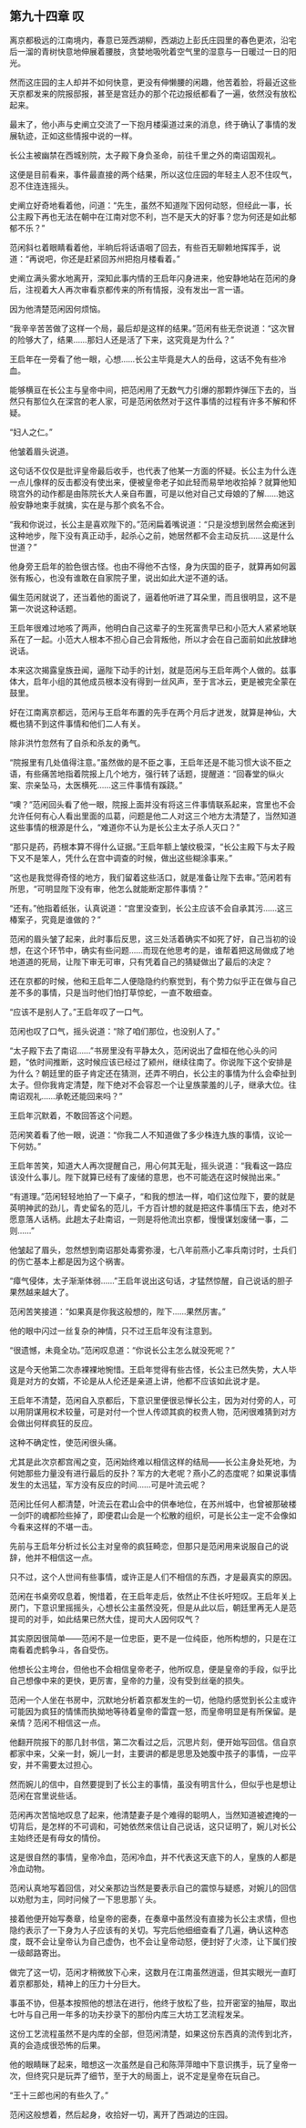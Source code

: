 ## 第九十四章 **叹**

离京都极远的江南境内，春意已笼西湖柳，西湖边上彭氏庄园里的春色更浓，沿宅后一溜的青树快意地伸展着腰肢，贪婪地吸吮着空气里的湿意与一日暖过一日的阳光。

然而这庄园的主人却并不如何快意，更没有伸懒腰的闲趣，他苦着脸，将最近这些天京都发来的院报邸报，甚至是宫廷办的那个花边报纸都看了一遍，依然没有放松起来。

最末了，他小声与史阐立交流了一下抱月楼渠道过来的消息，终于确认了事情的发展轨迹，正如这些情报中说的一样。

长公主被幽禁在西城别院，太子殿下身负圣命，前往千里之外的南诏国观礼。

这便是目前看来，事件最直接的两个结果，所以这位庄园的年轻主人忍不住叹气，忍不住连连摇头。

史阐立好奇地看着他，问道：“先生，虽然不知道陛下因何动怒，但经此一事，长公主殿下再也无法在朝中在江南对您不利，岂不是天大的好事？您为何还是如此郁郁不乐？”

范闲斜乜着眼睛看着他，半晌后将话语咽了回去，有些百无聊赖地挥挥手，说道：“再说吧，你还是赶紧回苏州把抱月楼看着。”

史阐立满头雾水地离开，深知此事内情的王启年闪身进来，他安静地站在范闲的身后，注视着大人再次审看京都传来的所有情报，没有发出一言一语。

因为他清楚范闲因何烦恼。

“我辛辛苦苦做了这样一个局，最后却是这样的结果。”范闲有些无奈说道：“这次冒的险够大了，结果……那妇人还是活了下来，这究竟是为什么？”

王启年在一旁看了他一眼，心想……长公主毕竟是大人的岳母，这话不免有些冷血。

能够横亘在长公主与皇帝中间，把范闲用了无数气力引爆的那颗炸弹压下去的，当然只有那位久在深宫的老人家，可是范闲依然对于这件事情的过程有许多不解和怀疑。

“妇人之仁。”

他皱着眉头说道。

这句话不仅仅是批评皇帝最后收手，也代表了他某一方面的怀疑。长公主为什么连一点儿像样的反击都没有使出来，便被皇帝老子如此轻而易举地收拾掉？就算他知晓宫外的动作都是由陈院长大人亲自布置，可是以他对自己丈母娘的了解……她这般安静地束手就擒，实在是与那个疯名不合。

“我和你说过，长公主是喜欢陛下的。”范闲扁着嘴说道：“只是没想到居然会痴迷到这种地步，陛下没有真正动手，起杀心之前，她居然都不会主动反抗……这是什么世道？”

他身旁王启年的脸色很古怪。也由不得他不古怪，身为庆国的臣子，就算再如何嚣张有叛心，也没有谁敢在自家院子里，说出如此大逆不道的话。

偏生范闲就说了，还当着他的面说了，逼着他听进了耳朵里，而且很明显，这不是第一次说这种话题。

王启年很难过地咳了两声，他明白自己这辈子的生死富贵早已和小范大人紧紧地联系在了一起。小范大人根本不担心自己会背叛他，所以才会在自己面前如此放肆地说话。

本来这次揭露皇族丑闻，逼陛下动手的计划，就是范闲与王启年两个人做的。兹事体大，启年小组的其他成员根本没有得到一丝风声，至于言冰云，更是被完全蒙在鼓里。

好在江南离京都远，范闲与王启年布置的先手在两个月后才迸发，就算是神仙，大概也猜不到这件事情和他们二人有关。

除非洪竹忽然有了自杀和杀友的勇气。

“院报里有几处值得注意。”虽然做的是不臣之事，王启年还是不能习惯大谈不臣之语，有些痛苦地指着院报上几个地方，强行转了话题，提醒道：“回春堂的纵火案、宗亲坠马，太医横死……这三件事情有蹊跷。”

“噢？”范闲回头看了他一眼，院报上面并没有将这三件事情联系起来，宫里也不会允许任何有心人看出里面的瓜葛，问题是他二人对这三个地方太清楚了，当然知道这些事情的根源是什么，“难道你不认为是长公主太子杀人灭口？”

“那只是药，药根本算不得什么证据。”王启年额上皱纹极深，“长公主殿下与太子殿下又不是笨人，凭什么在宫中调查的时候，做出这些糊涂事来。”

“这也是我觉得奇怪的地方，我们留着这些活口，就是准备让陛下去审。”范闲若有所思，“可明显陛下没有审，他怎么就能断定那件事情？”

“还有。”他指着纸张，认真说道：“宫里没查到，长公主应该不会自承其污……这三椿案子，究竟是谁做的？”

范闲的眉头皱了起来，此时事后反思，这三处活着确实不如死了好，自己当初的设想，在这个环节中，确实有些问题……而现在他思考的是，谁帮着把这局做成了地地道道的死局，让陛下审无可审，只有凭着自己的猜疑做出了最后的决定？

还在京都的时候，他和王启年二人便隐隐约约察觉到，有个势力似乎正在做与自己差不多的事情，只是当时他们怕打草惊蛇，一直不敢细查。

“应该不是别人了。”王启年叹了一口气。

范闲也叹了口气，摇头说道：“除了咱们那位，也没别人了。”

“太子殿下去了南诏……”书房里没有平静太久，范闲说出了盘桓在他心头的问题，“依时间推断，这时候应该已经过了颍州，继续往南了。你说陛下这个安排是为什么？朝廷里的臣子肯定还在猜测，还弄不明白，长公主的事情为什么会牵扯到太子。但你我肯定清楚，陛下绝对不会容忍一个让皇族蒙羞的儿子，继承大位。往南诏观礼……承乾还能回来吗？”

王启年沉默着，不敢回答这个问题。

范闲笑着看了他一眼，说道：“你我二人不知道做了多少株连九族的事情，议论一下何妨。”

王启年苦笑，知道大人再次提醒自己，用心何其无耻，摇头说道：“我看这一路应该没什么事儿。陛下就算已经有了废储的意思，也不可能选在这时候抛出来。”

“有道理。”范闲轻轻地拍了一下桌子，“和我的想法一样，咱们这位陛下，要的就是英明神武的劲儿，青史留名的范儿，千方百计想的就是把这件事情压下去，绝对不愿意落人话柄。此趟太子赴南诏，一则是将他流出京都，慢慢谋划废储一事，二则……”

他皱起了眉头，忽然想到南诏那处毒雾弥漫，七八年前燕小乙率兵南讨时，士兵们的伤亡基本上都是因为这个祸害。

“瘴气侵体，太子渐渐体弱……”王启年说出这句话，才猛然惊醒，自己说话的胆子果然越来越大了。

范闲苦笑接道：“如果真是你我这般想的，陛下……果然厉害。”

他的眼中闪过一丝复杂的神情，只不过王启年没有注意到。

“很遗憾，未竟全功。”范闲叹息道：“你说长公主怎么就没死呢？”

这是今天他第二次赤裸裸地惋惜。王启年觉得有些古怪，长公主已然失势，大人毕竟是对方的女婿，不论是从人伦还是亲道上讲，他都不应该如此说才是。

王启年不清楚，范闲自入京都后，下意识里便很忌惮长公主，因为对付旁的人，可以用阴谋用权术较量，可是对付一个世人传颂其疯的权贵人物，范闲很难猜到对方会做出何样疯狂的反应。

这种不确定性，使范闲很头痛。

尤其是此次京都宫闱之变，范闲始终难以相信这样的结局——长公主身处死地，为何她那些力量没有进行最后的反扑？军方的大老呢？燕小乙的态度呢？如果说事情发生的太迅猛，军方没有反应的时间……可是叶流云呢？

范闲比任何人都清楚，叶流云在君山会中的供奉地位，在苏州城中，也曾被那破楼一剑吓的魂都险些掉了，即便君山会是一个松散的组织，可是长公主一定不会像如今看来这样的不堪一击。

先前与王启年分析过长公主对皇帝的疯狂畸恋，但那只是范闲用来说服自己的说辞，他并不相信这一点。

只不过，这个人世间有些事情，或许正是人们不相信的东西，才是最真实的原因。

范闲在书桌旁叹息着，惋惜着，在王启年走后，依然止不住长吁短叹。王启年关上房门，下意识里摇摇头，心想长公主虽然没死，但是从此以后，朝廷里再无人是范提司的对手，如此结果已然大佳，提司大人因何叹气？

其实原因很简单——范闲不是一位忠臣，更不是一位纯臣，他所构想的，只是在江南看着虎鹤争斗，各自受伤。

他想长公主垮台，但他也不会相信皇帝老子，他所叹息，便是皇帝的手段，似乎比自己想像中来的更快，更厉害，皇帝的力量，没有受到丝毫的损失。

范闲一个人坐在书房中，沉默地分析着京都发生的一切，他隐约感觉到长公主或许可能因为疯狂的情愫而执拗地等待着皇帝的雷霆一怒，而皇帝明显是有所保留。是亲情？范闲不相信这一点。

他翻开院报下的那几封书信，第二次看过之后，沉思片刻，便开始写回信。信自京都家中来，父亲一封，婉儿一封，主要讲的都是思思及她腹中孩子的事情，一应平安，并不需要太过担心。

然而婉儿的信中，自然要提到了长公主的事情，虽没有明言什么，但似乎也是想让范闲在宫里说些话。

范闲再次苦恼地叹息了起来，他清楚妻子是个难得的聪明人，当然知道被遮掩的一切背后，是怎样的不可调和，可她依然来信让自己说话，这只证明了，婉儿对长公主始终还是有母女的情份。

这是很自然的事情，皇帝冷血，范闲冷血，并不代表这天底下的人，皇族的人都是冷血动物。

范闲认真地写着回信，对父亲那边当然是要表示自己的震惊与疑惑，对婉儿的回信以劝慰为主，同时问候了一下思思那丫头。

接着他便开始写奏章，给皇帝的密奏，在奏章中虽然没有直接为长公主求情，但也隐约表示了一下身为人子应该有的关切。写完后他细细查看了几遍，确认这种态度，既不会让皇帝认为自己虚伪，也不会让皇帝动怒，便封好了火漆，让下属们按一级邮路寄出。

做完了这一切，范闲才稍微放下心来，这数月在江南虽然逍遥，但其实眼光一直盯着京都那处，精神上的压力十分巨大。

事虽不协，但基本按照他的想法在进行，他终于放松了些，拉开密室的抽屉，取出七叶与自己用一年多的功夫抄录下的那份内库三大坊工艺流程发呆。

这份工艺流程虽然不是内库的全部，但范闲清楚，如果这份东西真的流传到北齐，真的会造成很恐怖的后果。

他的眼睛眯了起来，暗想这一次虽然是自己和陈萍萍暗中下意识携手，玩了皇帝一次，但终究只是玩弄了细节，至于大的局面上，说不定是皇帝在玩自己。

“王十三郎也闲的有些久了。”

范闲这般想着，然后起身，收拾好一切，离开了西湖边的庄园。

